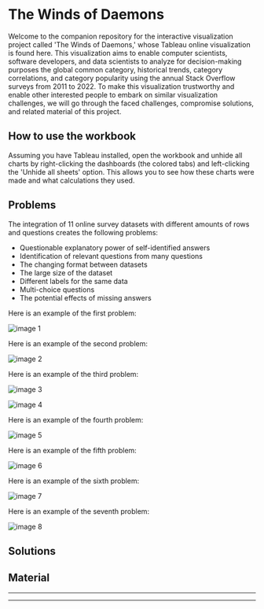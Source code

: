 # The Winds of Daemons


Welcome to the companion repository for the interactive visualization project called 'The Winds of Daemons,' whose Tableau online visualization is found here. This visualization aims to enable computer scientists, software developers, and data scientists to analyze for decision-making purposes the global common category, historical trends, category correlations, and category popularity using the annual Stack Overflow surveys from 2011 to 2022. To make this visualization trustworthy and enable other interested people to embark on similar visualization challenges, we will go through the faced challenges, compromise solutions, and related material of this project.


## How to use the workbook


Assuming you have Tableau installed, open the workbook and unhide all charts by right-clicking the dashboards (the colored tabs) and left-clicking the 'Unhide all sheets' option. This allows you to see how these charts were made and what calculations they used.


## Problems


The integration of 11 online survey datasets with different amounts of rows and questions creates the following problems:


- Questionable explanatory power of self-identified answers
- Identification of relevant questions from many questions
- The changing format between datasets
- The large size of the dataset
- Different labels for the same data
- Multi-choice questions
- The potential effects of missing answers


Here is an example of the first problem:


![image 1](https://github.com/Bey0ndH0riz0ns/TWD/blob/main/Images/Example_Problem_1.PNG)


Here is an example of the second problem:


![image 2](https://github.com/Bey0ndH0riz0ns/TWD/blob/main/Images/Example_Problem_2.PNG)


Here is an example of the third problem:


![image 3](https://github.com/Bey0ndH0riz0ns/TWD/blob/main/Images/Example_Problem_3_1.PNG)


![image 4](https://github.com/Bey0ndH0riz0ns/TWD/blob/main/Images/Example_Problem_3_2.PNG)


Here is an example of the fourth problem:


![image 5](https://github.com/Bey0ndH0riz0ns/TWD/blob/main/Images/Example_Problem_4.PNG)


Here is an example of the fifth problem:


![image 6](https://github.com/Bey0ndH0riz0ns/TWD/blob/main/Images/Example_Problem_5.PNG)


Here is an example of the sixth problem:


![image 7](https://github.com/Bey0ndH0riz0ns/TWD/blob/main/Images/Example_Problem_6.PNG)


Here is an example of the seventh problem:


![image 8](https://github.com/Bey0ndH0riz0ns/TWD/blob/main/Images/Example_Problem_7.PNG)


## Solutions


## Material

---



---
